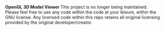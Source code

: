 **OpenGL 3D Model Viewer**
This project is no longer being maintained. Please feel free to use any code within the code at your leisure, within the GNU license. Any licensed code within this repo retains all original licensing provided by the original developer/creator.
